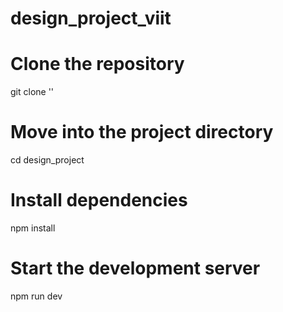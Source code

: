 # design_project_viit

# Clone the repository
git clone '<repo-url>'

# Move into the project directory
cd design_project

# Install dependencies
npm install  

# Start the development server
npm run dev  